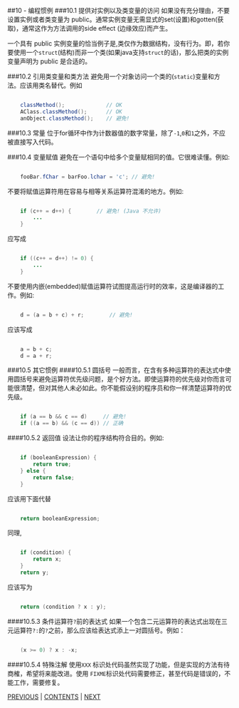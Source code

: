 ##10 - 编程惯例
###10.1 提供对实例以及类变量的访问
如果没有充分理由，不要设置实例或者类变量为 public。通常实例变量无需显式的set(设置)和gotten(获取)，通常这作为方法调用的side effect (边缘效应)而产生。

一个具有 public 实例变量的恰当例子是,类仅作为数据结构，没有行为。即，若你要使用一个`struct`(结构)而非一个类(如果java支持`struct`的话)，那么把类的实例变量声明为 public 是合适的。

###10.2 引用类变量和类方法
避免用一个对象访问一个类的(`static`)变量和方法。应该用类名替代。例如

```java

	classMethod();             // OK
	AClass.classMethod();      // OK
	anObject.classMethod();    // 避免!

```

###10.3 常量
位于for循环中作为计数器值的数字常量，除了`-1`,`0`和`1`之外，不应被直接写入代码。

###10.4 变量赋值
避免在一个语句中给多个变量赋相同的值。它很难读懂。例如:

```java

	fooBar.fChar = barFoo.lchar = 'c'; // 避免!

```

不要将赋值运算符用在容易与相等关系运算符混淆的地方。例如:

```java

	if (c++ = d++) {        // 避免! (Java 不允许)
	    ...
	}

```

应写成

```java

	if ((c++ = d++) != 0) {
	    ...
	}

```

不要使用内嵌(embedded)赋值运算符试图提高运行时的效率，这是编译器的工作。例如:

```java

	d = (a = b + c) + r;        // 避免!

```

应该写成

```java

	a = b + c;
	d = a + r;

```

###10.5 其它惯例
####10.5.1 圆括号
一般而言，在含有多种运算符的表达式中使用圆括号来避免运算符优先级问题，是个好方法。即使运算符的优先级对你而言可能很清楚，但对其他人未必如此。你不能假设别的程序员和你一样清楚运算符的优先级。

```java

	if (a == b && c == d)     // 避免!
	if ((a == b) && (c == d)) // 正确

```

####10.5.2 返回值
设法让你的程序结构符合目的。例如:

```java

	if (booleanExpression) {
	    return true;
	} else {
	    return false;
	}

```
  
应该用下面代替

```java

	return booleanExpression;

```

同理,

```java

	if (condition) {
	    return x;
	}
	return y;

```

应该写为

```java

	return (condition ? x : y);

```

####10.5.3 条件运算符`?`前的表达式
如果一个包含二元运算符的表达式出现在三元运算符`?:`的`?`之前，那么应该给表达式添上一对圆括号。例如：

```java

	(x >= 0) ? x : -x;

```

####10.5.4 特殊注解
使用`XXX` 标识处代码虽然实现了功能，但是实现的方法有待商榷，希望将来能改进。使用 `FIXME`标识处代码需要修正，甚至代码是错误的，不能工作，需要修复。


[PREVIOUS](page09.md) | [CONTENTS](SUMMARY.md) | [NEXT](page11.md)
